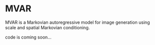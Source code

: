 # MVAR
MVAR is a Markovian autoregressive model for image generation using scale and spatial Markovian conditioning.

code is coming soon...
